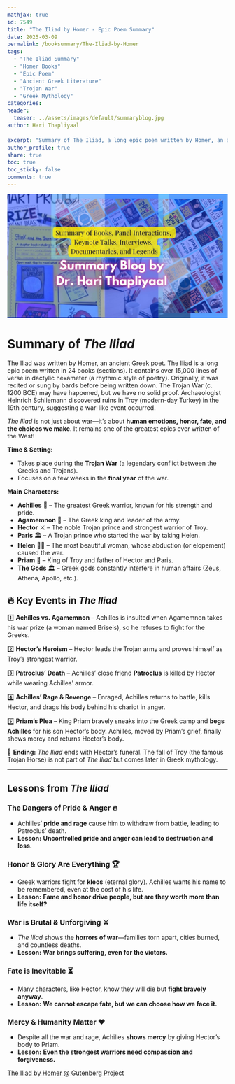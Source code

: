 ```yaml
---
mathjax: true
id: 7549
title: "The Iliad by Homer - Epic Poem Summary"
date: 2025-03-09
permalink: /booksummary/The-Iliad-by-Homer
tags:
  - "The Iliad Summary"
  - "Homer Books"
  - "Epic Poem"
  - "Ancient Greek Literature"
  - "Trojan War"
  - "Greek Mythology"
categories:
header:
  teaser: ../assets/images/default/summaryblog.jpg
author: Hari Thapliyaal

excerpt: "Summary of The Iliad, a long epic poem written by Homer, an ancient Greek poet. The Iliad is a classic piece of literature from the 8th century BCE, which tells the story of the Trojan War."
author_profile: true
share: true
toc: true
toc_sticky: false
comments: true
---
```


![Summary Blog](../assets/images/default/summaryblog.jpg)


# **Summary of *The Iliad***  

The Iliad was written by Homer, an ancient Greek poet. The Iliad is a long epic poem written in 24 books (sections). It contains over 15,000 lines of verse in dactylic hexameter (a rhythmic style of poetry). Originally, it was recited or sung by bards before being written down. The Trojan War (c. 1200 BCE) may have happened, but we have no solid proof. Archaeologist Heinrich Schliemann discovered ruins in Troy (modern-day Turkey) in the 19th century, suggesting a war-like event occurred.

*The Iliad* is not just about war—it’s about **human emotions, honor, fate, and the choices we make**. It remains one of the greatest epics ever written of the West! 

**Time & Setting:**  
- Takes place during the **Trojan War** (a legendary conflict between the Greeks and Trojans).  
- Focuses on a few weeks in the **final year** of the war.  

**Main Characters:**  
- **Achilles** 🏹 – The greatest Greek warrior, known for his strength and pride.  
- **Agamemnon** 👑 – The Greek king and leader of the army.  
- **Hector** ⚔️ – The noble Trojan prince and strongest warrior of Troy.  
- **Paris** 🏛️ – A Trojan prince who started the war by taking Helen.  
- **Helen** 👩‍🦰 – The most beautiful woman, whose abduction (or elopement) caused the war.  
- **Priam** 👑 – King of Troy and father of Hector and Paris.  
- **The Gods** 🏛️ – Greek gods constantly interfere in human affairs (Zeus, Athena, Apollo, etc.).  

## 🔥 **Key Events in *The Iliad***  
1️⃣ **Achilles vs. Agamemnon** – Achilles is insulted when Agamemnon takes his war prize (a woman named Briseis), so he refuses to fight for the Greeks.  

2️⃣ **Hector’s Heroism** – Hector leads the Trojan army and proves himself as Troy’s strongest warrior.  

3️⃣ **Patroclus’ Death** – Achilles’ close friend **Patroclus** is killed by Hector while wearing Achilles’ armor.  

4️⃣ **Achilles’ Rage & Revenge** – Enraged, Achilles returns to battle, kills Hector, and drags his body behind his chariot in anger.  

5️⃣ **Priam’s Plea** – King Priam bravely sneaks into the Greek camp and **begs Achilles** for his son Hector’s body. Achilles, moved by Priam’s grief, finally shows mercy and returns Hector’s body.  

📌 **Ending:** *The Iliad* ends with Hector’s funeral. The fall of Troy (the famous Trojan Horse) is not part of *The Iliad* but comes later in Greek mythology.  

---

## **Lessons from *The Iliad***  

###  **The Dangers of Pride & Anger** 🔥  
- Achilles’ **pride and rage** cause him to withdraw from battle, leading to Patroclus’ death.  
- **Lesson:** **Uncontrolled pride and anger can lead to destruction and loss.**  

### **Honor & Glory Are Everything** 🏆  
- Greek warriors fight for **kleos** (eternal glory). Achilles wants his name to be remembered, even at the cost of his life.  
- **Lesson:** **Fame and honor drive people, but are they worth more than life itself?**  

### **War is Brutal & Unforgiving** ⚔️  
- *The Iliad* shows the **horrors of war**—families torn apart, cities burned, and countless deaths.  
- **Lesson:** **War brings suffering, even for the victors.**  

### **Fate is Inevitable** ⏳  
- Many characters, like Hector, know they will die but **fight bravely anyway**.  
- **Lesson:** **We cannot escape fate, but we can choose how we face it.**  

### **Mercy & Humanity Matter** ❤️  
- Despite all the war and rage, Achilles **shows mercy** by giving Hector’s body to Priam.  
- **Lesson:** **Even the strongest warriors need compassion and forgiveness.**  


[The Iliad by Homer @ Gutenberg Project](https://www.gutenberg.org/ebooks/6130)

